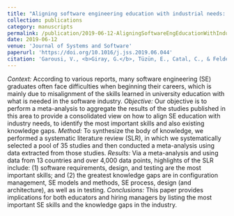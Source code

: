 ```yaml
---
title: "Aligning software engineering education with industrial needs: A meta-analysis"
collection: publications
category: manuscripts
permalink: /publication/2019-06-12-AligningSoftwareEngEducationWithIndustrialNeeds
date: 2019-06-12
venue: 'Journal of Systems and Software'
paperurl: 'https://doi.org/10.1016/j.jss.2019.06.044'
citation: 'Garousi, V., <b>Giray, G.</b>, Tüzün, E., Catal, C., & Felderer, M. (2019). Aligning software engineering education with industrial needs: A meta-analysis. <i>Journal of Systems and Software</i>, 156, 65-83.'
---
```


<i>Context:</i> According to various reports, many software engineering (SE) graduates often face difficulties when beginning their careers, which is mainly due to misalignment of the skills learned in university education with what is needed in the software industry.
<i>Objective:</i> Our objective is to perform a meta-analysis to aggregate the results of the studies published in this area to provide a consolidated view on how to align SE education with industry needs, to identify the most important skills and also existing knowledge gaps.
<i>Method:</i> To synthesize the body of knowledge, we performed a systematic literature review (SLR), in which we systematically selected a pool of 35 studies and then conducted a meta-analysis using data extracted from those studies.
<i>Results:</i> Via a meta-analysis and using data from 13 countries and over 4,000 data points, highlights of the SLR include: (1) software requirements, design, and testing are the most important skills; and (2) the greatest knowledge gaps are in configuration management, SE models and methods, SE process, design (and architecture), as well as in testing.
<i>Conclusions:</i> This paper provides implications for both educators and hiring managers by listing the most important SE skills and the knowledge gaps in the industry.

